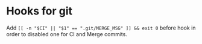 # Hooks for git

Add `[[ -n "$CI" || "$1" == ".git/MERGE_MSG" ]] && exit 0` before hook in order to disabled one for CI and Merge commits.
